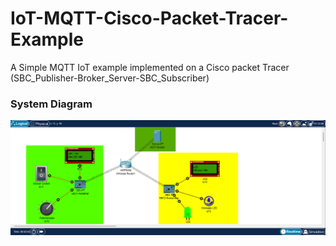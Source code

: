 # IoT-MQTT-Cisco-Packet-Tracer-Example
A Simple MQTT IoT example implemented on a Cisco packet Tracer (SBC_Publisher-Broker_Server-SBC_Subscriber)

### System Diagram
![alt tag](https://github.com/TanveerKUET/IoT-MQTT-Cisco-Packet-Tracer-Example/blob/main/System_Diagram.png)
